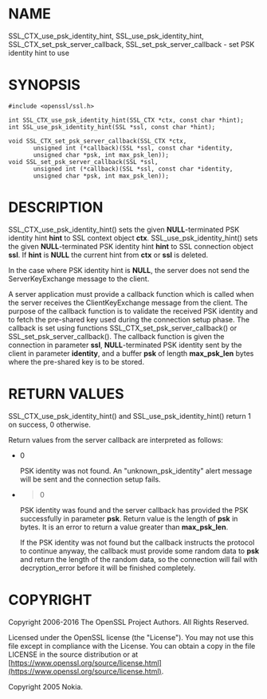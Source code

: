 # NAME

SSL\_CTX\_use\_psk\_identity\_hint, SSL\_use\_psk\_identity\_hint,
SSL\_CTX\_set\_psk\_server\_callback, SSL\_set\_psk\_server\_callback - set PSK
identity hint to use

# SYNOPSIS

    #include <openssl/ssl.h>

    int SSL_CTX_use_psk_identity_hint(SSL_CTX *ctx, const char *hint);
    int SSL_use_psk_identity_hint(SSL *ssl, const char *hint);

    void SSL_CTX_set_psk_server_callback(SSL_CTX *ctx,
           unsigned int (*callback)(SSL *ssl, const char *identity,
           unsigned char *psk, int max_psk_len));
    void SSL_set_psk_server_callback(SSL *ssl,
           unsigned int (*callback)(SSL *ssl, const char *identity,
           unsigned char *psk, int max_psk_len));

# DESCRIPTION

SSL\_CTX\_use\_psk\_identity\_hint() sets the given **NULL**-terminated PSK
identity hint **hint** to SSL context object
**ctx**. SSL\_use\_psk\_identity\_hint() sets the given **NULL**-terminated
PSK identity hint **hint** to SSL connection object **ssl**. If **hint**
is **NULL** the current hint from **ctx** or **ssl** is deleted.

In the case where PSK identity hint is **NULL**, the server
does not send the ServerKeyExchange message to the client.

A server application must provide a callback function which is called
when the server receives the ClientKeyExchange message from the
client. The purpose of the callback function is to validate the
received PSK identity and to fetch the pre-shared key used during the
connection setup phase. The callback is set using functions
SSL\_CTX\_set\_psk\_server\_callback() or
SSL\_set\_psk\_server\_callback(). The callback function is given the
connection in parameter **ssl**, **NULL**-terminated PSK identity sent
by the client in parameter **identity**, and a buffer **psk** of length
**max\_psk\_len** bytes where the pre-shared key is to be stored.

# RETURN VALUES

SSL\_CTX\_use\_psk\_identity\_hint() and SSL\_use\_psk\_identity\_hint() return
1 on success, 0 otherwise.

Return values from the server callback are interpreted as follows:

- 0

    PSK identity was not found. An "unknown\_psk\_identity" alert message
    will be sent and the connection setup fails.

- >0

    PSK identity was found and the server callback has provided the PSK
    successfully in parameter **psk**. Return value is the length of
    **psk** in bytes. It is an error to return a value greater than
    **max\_psk\_len**.

    If the PSK identity was not found but the callback instructs the
    protocol to continue anyway, the callback must provide some random
    data to **psk** and return the length of the random data, so the
    connection will fail with decryption\_error before it will be finished
    completely.

# COPYRIGHT

Copyright 2006-2016 The OpenSSL Project Authors. All Rights Reserved.

Licensed under the OpenSSL license (the "License").  You may not use
this file except in compliance with the License.  You can obtain a copy
in the file LICENSE in the source distribution or at
[https://www.openssl.org/source/license.html](https://www.openssl.org/source/license.html).

Copyright 2005 Nokia.
